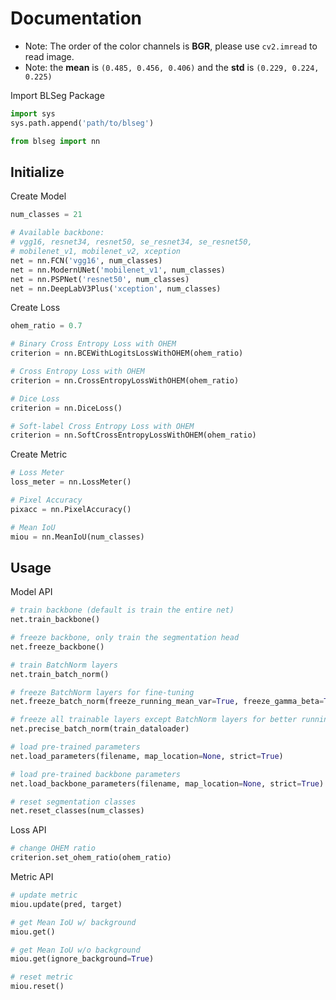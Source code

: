# Documentation

* Note: The order of the color channels is **BGR**, please use `cv2.imread` to read image.
* Note: the **mean** is `(0.485, 0.456, 0.406)` and the **std** is `(0.229, 0.224, 0.225)`

Import BLSeg Package

```Python
import sys
sys.path.append('path/to/blseg')

from blseg import nn
```

## Initialize

Create Model

```Python
num_classes = 21

# Available backbone:
# vgg16, resnet34, resnet50, se_resnet34, se_resnet50,
# mobilenet_v1, mobilenet_v2, xception
net = nn.FCN('vgg16', num_classes)
net = nn.ModernUNet('mobilenet_v1', num_classes)
net = nn.PSPNet('resnet50', num_classes)
net = nn.DeepLabV3Plus('xception', num_classes)
```

Create Loss

```Python
ohem_ratio = 0.7

# Binary Cross Entropy Loss with OHEM
criterion = nn.BCEWithLogitsLossWithOHEM(ohem_ratio)

# Cross Entropy Loss with OHEM
criterion = nn.CrossEntropyLossWithOHEM(ohem_ratio)

# Dice Loss
criterion = nn.DiceLoss()

# Soft-label Cross Entropy Loss with OHEM
criterion = nn.SoftCrossEntropyLossWithOHEM(ohem_ratio)
```

Create Metric

```Python
# Loss Meter
loss_meter = nn.LossMeter()

# Pixel Accuracy
pixacc = nn.PixelAccuracy()

# Mean IoU
miou = nn.MeanIoU(num_classes)
```

## Usage

Model API

```Python
# train backbone (default is train the entire net)
net.train_backbone()

# freeze backbone, only train the segmentation head
net.freeze_backbone()

# train BatchNorm layers
net.train_batch_norm()

# freeze BatchNorm layers for fine-tuning
net.freeze_batch_norm(freeze_running_mean_var=True, freeze_gamma_beta=True):

# freeze all trainable layers except BatchNorm layers for better running mean and variance value
net.precise_batch_norm(train_dataloader)

# load pre-trained parameters
net.load_parameters(filename, map_location=None, strict=True)

# load pre-trained backbone parameters
net.load_backbone_parameters(filename, map_location=None, strict=True)

# reset segmentation classes
net.reset_classes(num_classes)
```

Loss API

```Python
# change OHEM ratio
criterion.set_ohem_ratio(ohem_ratio)
```

Metric API

```Python
# update metric
miou.update(pred, target)

# get Mean IoU w/ background
miou.get()

# get Mean IoU w/o background
miou.get(ignore_background=True)

# reset metric
miou.reset()
```
